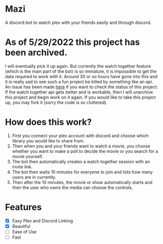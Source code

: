 # Mazi
A discord bot to watch plex with your friends easily and through discord.

# As of 5/29/2022 this project has been archived.
I will eventually pick it up again. But currently the watch together feature (which is the main part of the bot) is so immature, it is impossible to get the data required to work with it. Around 30 or so hours have gone into this and it is really sad to see such a fun project be killed by something like an api. An issue has been made [here](https://github.com/pkkid/python-plexapi/issues/951) if you want to check the status of this project. If the watch together api gets better and is workable, then I will unarchive this project and begin work on it again. If you would like to take this project up, you may fork it (sorry the code is so cluttered).

# How does this work?
1. First you connect your plex account with discord and choose which library you would like to share from.
2. Then when you and your friends want to watch a movie, you choose whether you want to make a poll to decide the movie or you search for a movie yourself.
3. The bot then automatically creates a watch together session with an invite link.
4. The bot then waits 10 minutes for everyone to join and lists how many users are in currently. 
5. Then after the 10 minutes, the movie or show automatically starts and then the user who owns the media can choose the controls.

# Features
- [x] Easy Plex and Discord Linking
- [x] Beautiful
- [ ] Ease of Use
- [ ] Fast

